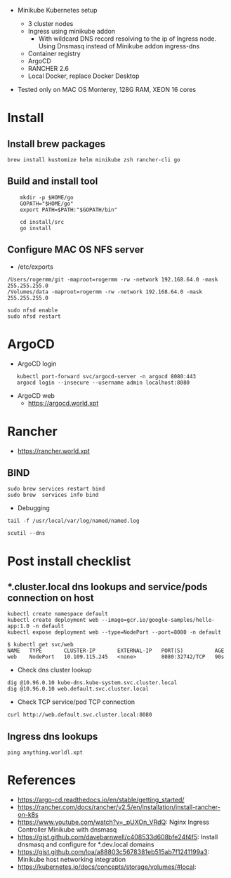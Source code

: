    * Minikube Kubernetes setup
      * 3 cluster nodes
      * Ingress using minikube addon
         * With wildcard DNS record resolving to the ip of Ingress node. Using Dnsmasq instead of Minikube addon ingress-dns   
      * Container registry
      * ArgoCD 
      * RANCHER 2.6
      * Local Docker, replace Docker Desktop

   * Tested only on MAC OS Monterey, 128G RAM, XEON 16 cores

# Install
## Install brew packages
```commandline
brew install kustomize helm minikube zsh rancher-cli go
```

## Build and install tool
```commandline
    mkdir -p $HOME/go
    GOPATH="$HOME/go"
    export PATH=$PATH:"$GOPATH/bin"
    
    cd install/src
    go install
```

## Configure MAC OS NFS server
   * /etc/exports
```text
/Users/rogermm/git -maproot=rogermm -rw -network 192.168.64.0 -mask 255.255.255.0
/Volumes/data -maproot=rogermm -rw -network 192.168.64.0 -mask 255.255.255.0
```
```commandline
sudo nfsd enable
sudo nfsd restart
```

# ArgoCD
   * ArgoCD login
```commandline
   kubectl port-forward svc/argocd-server -n argocd 8080:443
   argocd login --insecure --username admin localhost:8080
```

   * ArgoCD web
      * https://argocd.world.xpt

# Rancher
   * https://rancher.world.xpt

## BIND
```commandline
sudo brew services restart bind
sudo brew  services info bind
```
   * Debugging
```commandline
tail -f /usr/local/var/log/named/named.log
```

```commandline
scutil --dns
```

# Post install checklist
## *.cluster.local dns lookups and service/pods connection on host
```commandline
kubectl create namespace default
kubectl create deployment web --image=gcr.io/google-samples/hello-app:1.0 -n default
kubectl expose deployment web --type=NodePort --port=8080 -n default
```

```text
$ kubectl get svc/web
NAME   TYPE       CLUSTER-IP       EXTERNAL-IP   PORT(S)          AGE
web    NodePort   10.109.115.245   <none>        8080:32742/TCP   90s
```
   * Check dns cluster lookup
```commandline
dig @10.96.0.10 kube-dns.kube-system.svc.cluster.local
dig @10.96.0.10 web.default.svc.cluster.local
```
   * Check TCP service/pod TCP connection
```commandline
curl http://web.default.svc.cluster.local:8080
```
## Ingress dns lookups
```commandline
ping anything.worldl.xpt
```

# References
   * https://argo-cd.readthedocs.io/en/stable/getting_started/
   * https://rancher.com/docs/rancher/v2.5/en/installation/install-rancher-on-k8s
   * https://www.youtube.com/watch?v=_pUXOn_VRdQ: Nginx Ingress Controller Minikube with dnsmasq
   * https://gist.github.com/davebarnwell/c408533d608bfe24f4f5: Install dnsmasq and configure for *.dev.local domains
   * https://gist.github.com/loa/a88803c5678381eb515ab7f1241199a3: Minikube host networking integration
   * https://kubernetes.io/docs/concepts/storage/volumes/#local: 
